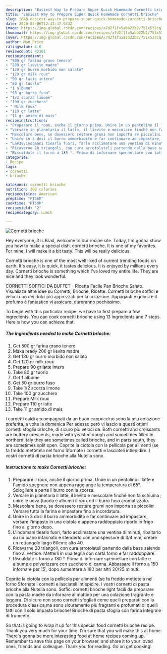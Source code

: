 ```yaml
---
description: "Easiest Way to Prepare Super Quick Homemade Cornetti brioche"
title: "Easiest Way to Prepare Super Quick Homemade Cornetti brioche"
slug: 1648-easiest-way-to-prepare-super-quick-homemade-cornetti-brioche
date: 2020-07-06T12:42:47.943Z
image: https://img-global.cpcdn.com/recipes/a7d2f1fa5abb22b2/751x532cq70/cornetti-brioche-recipe-main-photo.jpg
thumbnail: https://img-global.cpcdn.com/recipes/a7d2f1fa5abb22b2/751x532cq70/cornetti-brioche-recipe-main-photo.jpg
cover: https://img-global.cpcdn.com/recipes/a7d2f1fa5abb22b2/751x532cq70/cornetti-brioche-recipe-main-photo.jpg
author: Mae Price
ratingvalue: 4.6
reviewcount: 42101
recipeingredient:
- "500 gr farina grano tenero"
- "200 gr lievito madre"
- "130 gr burro morbido non salato"
- "120 gr milk roux"
- "90 gr latte intero"
- "80 gr tuorlo"
- "1 albume"
- "50 gr burro fuso"
- "1/2 scorza limone"
- "100 gr zucchero"
- " Milk roux"
- "110 gr latte"
- "11 gr amido di mais"
recipeinstructions:
- "Preparare il roux, anche il giorno prima. Unire in un pentolino il latte e l&#39;amido spegnere non appena raggiunge la temperatura di 65°. Sciogliere a parte il burro con la scorza."
- "Versare in planetaria il latte, il lievito e mescolare finché non fa schiuma ; unire le uova (tuorlo e albumi) il roux ed il burro fuso aromatizzato."
- "Mescolare bene, se dovessero restare grumi non importa se piccolini. Versare tutta la farina e impastare fino a incordatura."
- "Unire in 3 dosi il burro ammorbidito e far continuare ad impastare, versare l&#39;impasto in una ciotola e appena raddoppiato riporlo in frigo fino al giorno dopo."
- "L&#39;indomani tiearlo fuori, farlo acclimatare una ventina di minuti, ribaltarlo su un piano infarinato e stenderlo con uno spessore di 3/4 mm, creare un rettangolo largo 60cme alto 40."
- "Ricavarne 20 triangoli, con cura arrotolateli partendo dalla base salendo fino al vertice. Metterli in una teglia con carta forno e far raddoppiare."
- "Riscaldate il forno a 180 °. Prima di infornare spennellare con latte e albume e polverizzare con zucchero di canna. Abbassare il forno a 150 infornare per 15&#39;, dopo aumentare a 180 per altri 20/25 minuti."
categories:
- Recipe
tags:
- cornetti
- brioche

katakunci: cornetti brioche 
nutrition: 300 calories
recipecuisine: American
preptime: "PT36M"
cooktime: "PT59M"
recipeyield: "2"
recipecategory: Lunch

---
```



![Cornetti brioche](https://img-global.cpcdn.com/recipes/a7d2f1fa5abb22b2/751x532cq70/cornetti-brioche-recipe-main-photo.jpg)

Hey everyone, it is Brad, welcome to our recipe site. Today, I'm gonna show you how to make a special dish, cornetti brioche. It is one of my favorites. For mine, I will make it a bit tasty. This will be really delicious.

Cornetti brioche is one of the most well liked of current trending foods on earth. It's easy, it is quick, it tastes delicious. It is enjoyed by millions every day. Cornetti brioche is something which I've loved my entire life. They are nice and they look wonderful.

CORNETTI SOFFICI DA BUFFET - Ricetta Facile Pan Brioche Salato. Visualizza altre idee su Cornetti, Brioche, Ricette. Cornetti brioche soffici e veloci.uno dei dolci più apprezzati per la colazione. Appaganti e golosi e il profumo è fantastico vi assicuro, dureranno pochissimo.


To begin with this particular recipe, we have to first prepare a few ingredients. You can cook cornetti brioche using 13 ingredients and 7 steps. Here is how you can achieve that.

<!--inarticleads1-->

##### The ingredients needed to make Cornetti brioche:

1. Get 500 gr farina grano tenero
1. Make ready 200 gr lievito madre
1. Get 130 gr burro morbido non salato
1. Get 120 gr milk roux
1. Prepare 90 gr latte intero
1. Take 80 gr tuorlo
1. Get 1 albume
1. Get 50 gr burro fuso
1. Take 1/2 scorza limone
1. Take 100 gr zucchero
1. Prepare  Milk roux
1. Prepare 110 gr latte
1. Take 11 gr amido di mais


I cornetti caldi accompagnati da un buon cappuccino sono la mia colazione preferita, a volte la domenica Per adesso però vi lascio a questi ottimi cornetti sfoglia brioche, di sicuro più veloci da. Both cornetti and croissants are buttery crescents, made with yeasted dough and sometimes filled In northern Italy they are sometimes called brioche, and in parts south, they are sometimes split open. Coprite la ciotola con la pellicola per alimenti (se fa freddo mettetela nel forno Sfornate i cornetti e lasciateli intiepidire. I vostri cornetti di pasta brioche alla Nutella sono. 

<!--inarticleads2-->

##### Instructions to make Cornetti brioche:

1. Preparare il roux, anche il giorno prima. Unire in un pentolino il latte e l&#39;amido spegnere non appena raggiunge la temperatura di 65°. Sciogliere a parte il burro con la scorza.
1. Versare in planetaria il latte, il lievito e mescolare finché non fa schiuma ; unire le uova (tuorlo e albumi) il roux ed il burro fuso aromatizzato.
1. Mescolare bene, se dovessero restare grumi non importa se piccolini. Versare tutta la farina e impastare fino a incordatura.
1. Unire in 3 dosi il burro ammorbidito e far continuare ad impastare, versare l&#39;impasto in una ciotola e appena raddoppiato riporlo in frigo fino al giorno dopo.
1. L&#39;indomani tiearlo fuori, farlo acclimatare una ventina di minuti, ribaltarlo su un piano infarinato e stenderlo con uno spessore di 3/4 mm, creare un rettangolo largo 60cme alto 40.
1. Ricavarne 20 triangoli, con cura arrotolateli partendo dalla base salendo fino al vertice. Metterli in una teglia con carta forno e far raddoppiare.
1. Riscaldate il forno a 180 °. Prima di infornare spennellare con latte e albume e polverizzare con zucchero di canna. Abbassare il forno a 150 infornare per 15&#39;, dopo aumentare a 180 per altri 20/25 minuti.


Coprite la ciotola con la pellicola per alimenti (se fa freddo mettetela nel forno Sfornate i cornetti e lasciateli intiepidire. I vostri cornetti di pasta brioche alla Nutella sono. Soffici cornetti brioche light facili da preparare con la pasta madre da infornare al mattino per una colazione fragrante e leggera. Di sicuro non sono cornetti sfogliati come quelli preparati con la procedura classica,ma sono sicuramente più fragranti e profumati di quelli fatti con il solo impasto brioche! Brioche di pasta sfoglia con farina integrale di frumento. 

So that is going to wrap it up for this special food cornetti brioche recipe. Thank you very much for your time. I'm sure that you will make this at home. There's gonna be more interesting food at home recipes coming up. Remember to save this page on your browser, and share it to your loved ones, friends and colleague. Thank you for reading. Go on get cooking!
